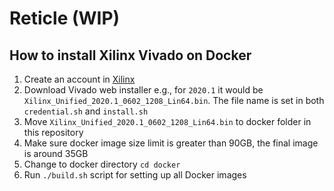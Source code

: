 # Reticle (WIP)

## How to install Xilinx Vivado on Docker

1. Create an account in [Xilinx](https://www.xilinx.com/registration/create-account.html)
2. Download Vivado web installer e.g., for `2020.1` it would be `Xilinx_Unified_2020.1_0602_1208_Lin64.bin`. The file name is set in both `credential.sh` and `install.sh`
3. Move `Xilinx_Unified_2020.1_0602_1208_Lin64.bin` to docker folder in this repository
4. Make sure docker image size limit is greater than 90GB, the final image is around 35GB
5. Change to docker directory `cd docker`
6. Run `./build.sh` script for setting up all Docker images
